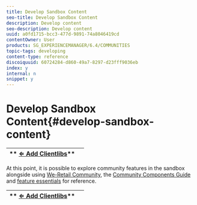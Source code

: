 ```yaml
---
title: Develop Sandbox Content
seo-title: Develop Sandbox Content
description: Develop content 
seo-description: Develop content 
uuid: a0fd1715-bcc3-477d-9891-74a8046419cd
contentOwner: User
products: SG_EXPERIENCEMANAGER/6.4/COMMUNITIES
topic-tags: developing
content-type: reference
discoiquuid: 60724284-d860-49a7-8297-d23fff9036eb
index: y
internal: n
snippet: y
---
```


# Develop Sandbox Content{#develop-sandbox-content}

| ** [⇐ Add Clientlibs](../../communities/using/add-clientlibs.md)** |  |
|---|---|

At this point, it is possible to explore community features in the sandbox alongside using [We-Retail Community](../../sites/developing/using/we-retail.md), the [Community Components Guide](../../communities/using/components-guide.md) and [feature essentials](../../communities/using/essentials.md) for reference.

| ** [⇐ Add Clientlibs](../../communities/using/add-clientlibs.md)** |  |
|---|---|

